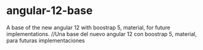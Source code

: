 # angular-12-base
A base of the new angular 12 with boostrap 5, material, for future implementations.  //Una base del nuevo angular 12 con boostrap 5, material, para futuras implementaciones
